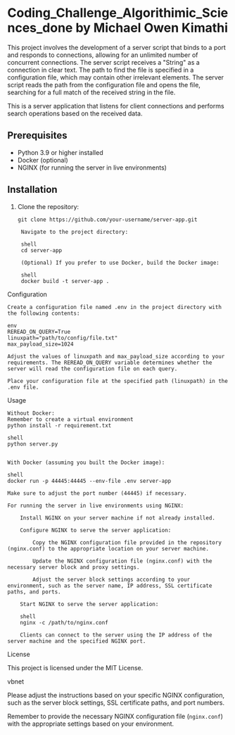 # Coding_Challenge_Algorithimic_Sciences_done by Michael Owen Kimathi
This project involves the development of a server script that binds to a port and responds to connections, allowing for an unlimited number of concurrent connections. The server script receives a "String" as a connection in clear text. The path to find the file is specified in a configuration file, which may contain other irrelevant elements. The server script reads the path from the configuration file and opens the file, searching for a full match of the received string in the file.

This is a server application that listens for client connections and performs search operations based on the received data.

## Prerequisites

- Python 3.9 or higher installed
- Docker (optional)
- NGINX (for running the server in live environments)

## Installation

1. Clone the repository:

   ```shell
   git clone https://github.com/your-username/server-app.git

    Navigate to the project directory:

    shell
    cd server-app

    (Optional) If you prefer to use Docker, build the Docker image:

    shell
    docker build -t server-app .

Configuration

    Create a configuration file named .env in the project directory with the following contents:

    env
    REREAD_ON_QUERY=True
    linuxpath="path/to/config/file.txt"
    max_payload_size=1024

    Adjust the values of linuxpath and max_payload_size according to your requirements. The REREAD_ON_QUERY variable determines whether the server will read the configuration file on each query.

    Place your configuration file at the specified path (linuxpath) in the .env file.

Usage

    Without Docker:
    Remember to create a virtual environment  
    python install -r requirement.txt

    shell
    python server.py


    With Docker (assuming you built the Docker image):

    shell
    docker run -p 44445:44445 --env-file .env server-app

    Make sure to adjust the port number (44445) if necessary.

    For running the server in live environments using NGINX:

        Install NGINX on your server machine if not already installed.

        Configure NGINX to serve the server application:

            Copy the NGINX configuration file provided in the repository (nginx.conf) to the appropriate location on your server machine.

            Update the NGINX configuration file (nginx.conf) with the necessary server block and proxy settings.

            Adjust the server block settings according to your environment, such as the server name, IP address, SSL certificate paths, and ports.

        Start NGINX to serve the server application:

        shell
        nginx -c /path/to/nginx.conf

        Clients can connect to the server using the IP address of the server machine and the specified NGINX port.

License

This project is licensed under the MIT License.

vbnet

Please adjust the instructions based on your specific NGINX configuration, such as the server block settings, SSL certificate paths, and port numbers.

Remember to provide the necessary NGINX configuration file (`nginx.conf`) with the appropriate settings based on your environment.

